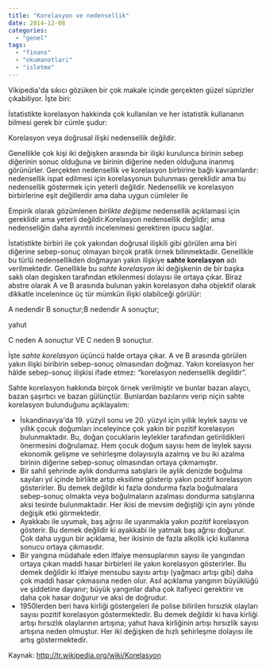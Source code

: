 ```yaml
---
title: "Korelasyon ve nedensellik"
date: 2014-12-08
categories: 
  - "genel"
tags: 
  - "finans"
  - "okumanotlari"
  - "isletme"
---
```


Vikipedia'da sıkıcı gözüken bir çok makale içinde gerçekten güzel süprizler çıkabiliyor. İşte biri:

İstatistikte korelasyon hakkinda çok kullanılan ve her istatistik kullananın bilmesi gerek bir cümle şudur:

Korelasyon veya doğrusal ilişki nedensellik değildir.

Genellikle çok kişi iki değişken arasında bir ilişki kurulunca birinin sebep diğerinin sonuc olduğuna ve birinin diğerine neden olduğuna inanmış görünürler. Gerçekten nedensellik ve korelasyon birbirine bağlı kavramlardır: nedensellik ispat edilmesi için korelasyonun bulunması gereklidir ama bu nedensellik göstermek için yeterli değildir. Nedensellik ve korelasyon birbirlerine eşit değillerdir ama daha uygun cümleler ile

Empirik olarak gözümlenen _birlikte değişme_ nedensellik açıklamasi için gereklidir ama yeterli değildir.Korelasyon nedensellik değildir; ama nedenseliğin daha ayrıntılı incelenmesi gerektiren ipucu sağlar.

İstatistikte birbiri ile çok yakından doğrusal ilişkili gibi görülen ama biri diğerine sebep-sonuç olmayan birçok pratik örnek bilinmektadir. Genellikle bu türlü nedensellikden doğmayan yakın ilişkiye **sahte korelasyon** adı verilmektedir. Genellikle bu _sahte korelasyon_ iki değişkenin de bir başka saklı olan degisken tarafından etkilenmesi dolayısı ile ortaya çıkar. Biraz abstre olarak A ve B arasında bulunan yakin korelasyon daha objektif olarak dikkatle incelenince üç tür mümkün ilişki olabilceği görülür:

A nedendir B sonuçtur;B nedendir A sonuçtur;

yahut

C neden A sonuçtur VE C neden B sonuçtur.

İşte _sahte korelasyon_ üçüncü halde ortaya çıkar. A ve B arasında görülen yakın ilişki biribirin sebep-sonuç olmasından doğmaz. Yakın korelasyon her hâlde sebep-sonuç ilişkisi ifade etmez: “korelasyon nedensellik degildir”.

Sahte korelasyon hakkında birçok örnek verilmiştir ve bunlar bazan alaycı, bazan şaşırtıcı ve bazan gülünçtür. Bunlardan bazılarını verip niçin sahte korelasyon bulunduğunu açıklayalım:

- İskandinavya'da 19. yüzyil sonu ve 20. yüzyıl için yıllık leylek sayısı ve yıllık çocuk doğumları inceleyince çok yakin bir pozitif korelasyon bulunmaktadır. Bu, doğan çocuklarin leylekler tarafından getirildikleri önermesini doğrulamaz. Hem çocuk doğum sayısı hem de leylek sayısı ekonomik gelişme ve sehirleşme dolayısıyla azalmış ve bu iki azalma birinin diğerine sebep-sonuç olmasından ortaya çıkmamıştır.
- Bir sahil şehrinde aylık dondurma satışlariı ile aylık denizde boğulma sayıları yıl içinde birlikte artıp eksilime gösterip yakın pozitif korelasyon gösterirler. Bu demek değildir ki fazla dondurma fazla boğulmalara sebep-sonuç olmakta veya boğulmaların azalması dondurma satışlarına aksi tesirde bulunmaktadır. Her ikisi de mevsim değiştiği için aynı yönde değişik etki görmektedir.
- Ayakkabı ile uyumak, baş ağrısı ile uyanmakla yakın pozitif korelasyon gösterir. Bu demek değildir ki ayakkabi ile yatmak baş ağrısı doğurur. Çok daha uygun bir açıklama, her ikisinin de fazla alkolik içki kullanma sonucu ortaya çıkmasıdır.
- Bir yangına müdahale eden itfaiye mensuplarının sayısı ile yangından ortaya çıkan maddi hasar birbirleri ile yakın korelasyon gösterirler. Bu demek değildir ki itfaiye mensubu sayısı artışı (yağmacı artışı gibi) daha çok maddi hasar çıkmasına neden olur. Asıl açıklama yangının büyüklüğü ve şiddetine dayanır; büyük yangınlar daha çok itafiyeci gerektirir ve daha çok hasar doğurur ve aksi de doğrudur.
- 1950lerden beri hava kirliği göstergeleri ile polise bilirilen hırsızlık olayları sayısı pozitif korelasyon göstermektedir. Bu demek değildir ki hava kirliği artışı hırsızlık olaylarının artışına; yahut hava kirliğinin artışı hırsızlik sayısı artışına neden olmuştur. Her iki değişken de hızlı şehirleşme dolayısı ile artış göstermektedir.

Kaynak: http://tr.wikipedia.org/wiki/Korelasyon
